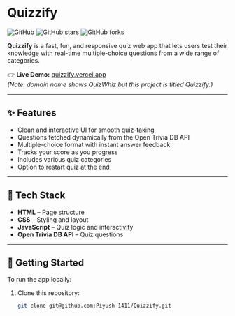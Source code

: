 # Quizzify

![GitHub](https://img.shields.io/github/license/Piyush-1411/Quizzify)
![GitHub stars](https://img.shields.io/github/stars/Piyush-1411/Quizzify)
![GitHub forks](https://img.shields.io/github/forks/Piyush-1411/Quizzify)

**Quizzify** is a fast, fun, and responsive quiz web app that lets users test their knowledge with real-time multiple-choice questions from a wide range of categories.

👉 **Live Demo:** [quizzify.vercel.app](https://quizwhiz.vercel.app)  
*(Note: domain name shows QuizWhiz but this project is titled Quizzify.)*

---

## ✨ Features

- Clean and interactive UI for smooth quiz-taking
- Questions fetched dynamically from the Open Trivia DB API
- Multiple-choice format with instant answer feedback
- Tracks your score as you progress
- Includes various quiz categories
- Option to restart quiz at the end

---

## 🔧 Tech Stack

- **HTML** – Page structure
- **CSS** – Styling and layout
- **JavaScript** – Quiz logic and interactivity
- **Open Trivia DB API** – Quiz questions

---

## 🚀 Getting Started

To run the app locally:

1. Clone this repository:

   ```bash
   git clone git@github.com:Piyush-1411/Quizzify.git
